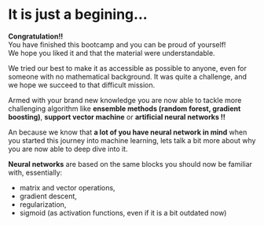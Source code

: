 # It is just a begining...

**Congratulation!!**  
You have finished this bootcamp and you can be proud of yourself!  
We hope you liked it and that the material were understandable. 

We tried our best to make it as accessible as possible to anyone, even for someone with no mathematical background. It was quite a challenge, and we hope we succeed to that difficult mission.

Armed with your brand new knowledge you are now able to tackle more challenging algorithm like **ensemble methods (random forest, gradient boosting)**, **support vector machine** or **artificial neural networks !!** 

An because we know that **a lot of you have neural network in mind** when you started this journey into machine learning, lets talk a bit more about why you are now able to deep dive into it.  

**Neural networks** are based on the same blocks you should now be familiar with, essentially:
- matrix and vector operations,
- gradient descent,
- regularization,
- sigmoid (as activation functions, even if it is a bit outdated now)

